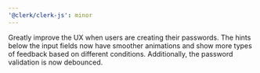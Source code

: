 ```yaml
---
'@clerk/clerk-js': minor
---
```


Greatly improve the UX when users are creating their passwords. The hints below the input fields now have smoother animations and show more types of feedback based on different conditions. Additionally, the password validation is now debounced.
